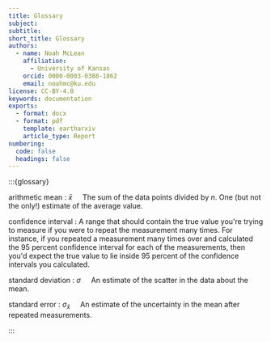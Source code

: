 ```yaml
---
title: Glossary
subject: 
subtitle: 
short_title: Glossary
authors:
  - name: Noah McLean
    affiliation:
      - University of Kansas
    orcid: 0000-0003-0388-1862
    email: noahmc@ku.edu
license: CC-BY-4.0
keywords: documentation
exports:
  - format: docx
  - format: pdf
    template: eartharxiv
    article_type: Report
numbering:
  code: false
  headings: false
---
```

:::{glossary}

arithmetic mean
: $\bar{x} \quad$ The sum of the data points divided by $n$.  One (but not the only!) estimate of the average value.

confidence interval
: A range that should contain the true value you're trying to measure if you were to repeat the measurement many times. For instance, if you repeated a measurement many times over and calculated the 95 percent confidence interval for each of the measurements, then you'd expect the true value to lie inside 95 percent of the confidence intervals you calculated.

standard deviation
: $\sigma_{} \quad$ An estimate of the scatter in the data about the mean.

standard error
: $\sigma_{\bar{x}} \quad$ An estimate of the uncertainty in the mean after repeated measurements.

:::